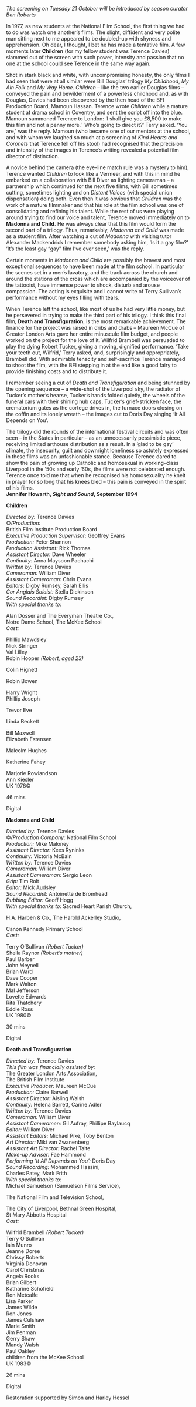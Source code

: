 
_The screening on Tuesday 21 October will be introduced by season  curator Ben Roberts_

In 1977, as new students at the National Film School, the first thing we had to do was watch one another’s films. The slight, diffident and very polite man sitting next to me appeared to be doubled-up with shyness and apprehension. Oh dear, I thought, I bet he has made a tentative film. A few moments later **Children** (for my fellow student was Terence Davies) slammed out of the screen with such power, intensity and passion that no one at the school could see Terence in the same way again.

Shot in stark black and white, with uncompromising honesty, the only films I had seen that were at all similar were Bill Douglas’ trilogy _My Childhood_, _My Ain Folk_ and _My Way Home_. _Children_ – like the two earlier Douglas films – conveyed the pain and bewilderment of a powerless childhood and, as with Douglas, Davies had been discovered by the then head of the BFI Production Board, Mamoun Hassan. Terence wrote _Children_ while a mature student at drama school in Coventry, and sent the script off into the blue. Mamoun summoned Terence to London: ‘I shall give you £8,500 to make this film and not a penny more.’ ‘Who’s going to direct it?’ Terry asked. ‘You are,’ was the reply. Mamoun (who became one of our mentors at the school, and with whom we laughed so much at a screening of _Kind Hearts and Coronets_ that Terence fell off his stool) had recognised that the precision and intensity of the images in Terence’s writing revealed a potential film director of distinction.

A novice behind the camera (the eye-line match rule was a mystery to him), Terence wanted _Children_ to look like a Vermeer, and with this in mind he embarked on a collaboration with Bill Diver as lighting cameraman – a partnership which continued for the next five films, with Bill sometimes cutting, sometimes lighting and on _Distant Voices_ (with special union dispensation) doing both. Even then it was obvious that _Children_ was the work of a mature filmmaker and that his role at the film school was one of consolidating and refining his talent. While the rest of us were playing around trying to find our voice and talent, Terence moved immediately on to **Madonna and Child**. He was always clear that this film would form the second part of a trilogy. Thus, remarkably, _Madonna and Child_ was made as a student film. After watching a cut of _Madonna_ with visiting tutor Alexander Mackendrick I remember somebody asking him, ‘Is it a gay film?’ ‘It’s the least gay “gay” film I’ve ever seen,’ was the reply.

Certain moments in _Madonna and Child_ are possibly the bravest and most exceptional sequences to have been made at the film school. In particular the scenes set in a men’s lavatory, and the track across the church and around the stations of the cross which are accompanied by the voiceover of the tattooist, have immense power to shock, disturb and arouse compassion. The acting is exquisite and I cannot write of Terry Sullivan’s performance without my eyes filling with tears.

When Terence left the school, like most of us he had very little money, but he persevered in trying to make the third part of his trilogy. I think this final film, **Death and Transfiguration**, is the most remarkable achievement. The finance for the project was raised in dribs and drabs – Maureen McCue of Greater London Arts gave her entire minuscule film budget, and people worked on the project for the love of it. Wilfrid Brambell was persuaded to play the dying Robert Tucker, giving a moving, dignified performance. ‘Take your teeth out, Wilfrid,’ Terry asked, and, surprisingly and appropriately, Brambell did. With admirable tenacity and self-sacrifice Terence managed to shoot the film, with the BFI stepping in at the end like a good fairy to provide finishing costs and to distribute it.

I remember seeing a cut of _Death and Transfiguration_ and being stunned by the opening sequence – a wide-shot of the Liverpool sky, the radiator of Tucker’s mother’s hearse, Tucker’s hands folded quietly, the wheels of the funeral cars with their shining hub caps, Tucker’s grief-stricken face, the crematorium gates as the cortege drives in, the furnace doors closing on the coffin and its lonely wreath – the images cut to Doris Day singing ‘It All Depends on You’.

The trilogy did the rounds of the international festival circuits and was often seen – in the States in particular – as an unnecessarily pessimistic piece, receiving limited arthouse distribution as a result. In a ‘glad to be gay’ climate, the insecurity, guilt and downright loneliness so astutely expressed in these films was an unfashionable stance. Because Terence dared to show the pain of growing up Catholic and homosexual in working-class Liverpool in the ’50s and early ’60s, the films were not celebrated enough. Terence once told me that when he recognised his homosexuality he knelt in prayer for so long that his knees bled – this pain is conveyed in the spirit of his films.  
**Jennifer Howarth, _Sight and Sound_, September 1994**



**Children**

_Directed by:_ Terence Davies  
©_/Production:_  
British Film Institute Production Board  
_Executive Production Supervisor:_ Geoffrey Evans  
_Production:_ Peter Shannon  
_Production Assistant:_ Rick Thomas  
_Assistant Director:_ Dave Wheeler  
_Continuity:_ Anna Maysoon Pachachi  
_Written by:_ Terence Davies  
_Cameraman:_ William Diver  
_Assistant Cameraman:_ Chris Evans  
_Editors:_ Digby Rumsey, Sarah Ellis  
_Cor Anglais Soloist:_ Stella Dickinson  
_Sound Recordist:_ Digby Rumsey  
_With special thanks to:_

Alan Dosser and The Everyman Theatre Co.,  
Notre Dame School, The McKee School  
_Cast:_

Phillip Mawdsley  
Nick Stringer  
Val Lilley  
Robin Hooper _(Robert, aged 23)_

Colin Hignett

Robin Bowen

Harry Wright  
Phillip Joseph

Trevor Eve

Linda Beckett

Bill Maxwell  
Elizabeth Estensen

Malcolm Hughes

Katherine Fahey

Marjorie Rowlandson  
Ann Kiesler  
UK 1976©

46 mins

Digital

**Madonna and Child**

_Directed by:_ Terence Davies  
©_/Production Company:_ National Film School  
_Production:_ Mike Maloney  
_Assistant Director:_ Kees Ryninks  
_Continuity:_ Victoria McBain  
_Written by:_ Terence Davies  
_Cameraman:_ William Diver  
_Assistant Cameraman:_ Sergio Leon  
_Grip:_ Tim Rolt  
_Editor:_ Mick Audsley  
_Sound Recordist:_ Antoinette de Bromhead  
_Dubbing Editor:_ Geoff Hogg  
_With special thanks to:_ Sacred Heart Parish Church,

H.A. Harben & Co., The Harold Ackerley Studio,

Canon Kennedy Primary School  
_Cast:_

Terry O’Sullivan _(Robert Tucker)_  
Sheila Raynor _(Robert’s mother)_  
Paul Barber  
John Meynell  
Brian Ward  
Dave Cooper  
Mark Walton  
Mal Jefferson  
Lovette Edwards  
Rita Thatchery  
Eddie Ross  
UK 1980©

30 mins

Digital

**Death and Transfiguration**

_Directed by:_ Terence Davies  
_This film was financially assisted by:_  
The Greater London Arts Association,  
The British Film Institute  
_Executive Producer:_ Maureen McCue  
_Production:_ Claire Barwell  
_Assistant Director:_ Aisling Walsh  
_Continuity:_ Helena Barrett, Carine Adler  
_Written by:_ Terence Davies  
_Cameraman:_ William Diver  
_Assistant Cameramen:_ Gil Aufray, Phillipe Baylaucq  
_Editor:_ William Diver  
_Assistant Editors:_ Michael Pike, Toby Benton  
_Art Director:_ Miki van Zwanenberg  
_Assistant Art Director:_ Rachel Taite  
_Make-up Adviser:_ Fae Hammond  
_Performing ‘It All Depends on You’:_ Doris Day  
_Sound Recording:_ Mohammed Hassini,  
Charles Patey, Mark Frith  
_With special thanks to:_  
Michael Samuelson (Samuelson Films Service),

The National Film and Television School,

The City of Liverpool, Bethnal Green Hospital,  
St Mary Abbotts Hospital  
_Cast:_

Wilfrid Brambell _(Robert Tucker)_  
Terry O’Sullivan  
Iain Munro  
Jeanne Doree  
Chrissy Roberts  
Virginia Donovan  
Carol Christmas  
Angela Rooks  
Brian Gilbert  
Katharine Schofield  
Ron Metcalfe  
Lisa Parker  
James Wilde  
Ron Jones  
James Culshaw  
Marie Smith  
Jim Penman  
Gerry Shaw  
Mandy Walsh  
Paul Oakley  
children from the McKee School  
UK 1983©

26 mins

Digital

Restoration supported by Simon and Harley Hessel
<!--stackedit_data:
eyJoaXN0b3J5IjpbLTM0MTA0MjQyMF19
-->